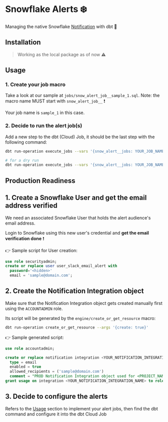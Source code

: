 <!-- markdownlint-disable no-inline-html no-alt-text ul-indent code-block-style -->
# Snowflake Alerts ❄️

Managing the native Snowflake [Notification](https://docs.snowflake.com/en/user-guide/email-stored-procedures) with dbt 🚀

## Installation

> Working as the local package as of now ⚠️

## Usage

### 1. Create your job macro

Take a look at our sample at `jobs/snow_alert_job__sample_1.sql`. Note: the macro name MUST start with `snow_alert_job__` ❗

Your job name is `sample_1` in this case.

### 2. Decide to run the alert job(s)

Add a new step to the dbt (Cloud) Job, it should be the last step with the following command:

```bash
dbt run-operation execute_jobs --vars '{snow_alert__jobs: YOUR_JOB_NAMES}'

# for a dry run
dbt run-operation execute_jobs --vars '{snow_alert__jobs: YOUR_JOB_NAMES}' --args '{dry_run: true}'
```

## Production Readiness

## 1. Create a Snowflake User and get the email address verified

We need an associated Snowflake User that holds the alert audience's email address.

Login to Snowflake using this new user's credential and **get the email verification done** ❗

👉 Sample script for User creation:

```sql
use role securityadmin;
create or replace user user_slack_email_alert with
  password='<hidden>'
  email = 'sample@domain.com';
```

## 2. Create the Notification Integration object

Make sure that the Notification Integration object gets created manually first using the `ACCOUNTADMIN` role.

Its script will be generated by the `engine/create_or_get_resource` macro:

```bash
dbt run-operation create_or_get_resource --args '{create: true}'
```

👉 Sample generated script:
  
```sql
use role accountadmin;

create or replace notification integration <YOUR_NOTIFICATION_INTEGRATION_NAME>
  type = email
  enabled = true
  allowed_recipients = ('sample@domain.com')
  comment = "PROD Notification Integration object used for <PROJECT_NAME> dbt project";
grant usage on integration <YOUR_NOTIFICATION_INTEGRATION_NAME> to role <YOUR_DBT_ROLE_NAME>;
```

## 3. Decide to configure the alerts

Refers to the [Usage](#usage) section to implement your alert jobs, then find the dbt command and configure it into the dbt Cloud Job

